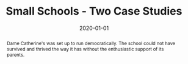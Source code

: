 ---
title: "Small Schools - Two Case Studies"
authors:
  - admin
date: "2020-01-01"  # You may want to provide the actual publication date
publication_types: ["2"]
publication: "Human Scale Education"
publication_short: ""

abstract: "Dame Catherine's was set up to run democratically. The school could not have survived and thrived the way it has without the enthusiastic support of its parents."

summary: "Case studies of successful democratic small schools."

tags:
  - Education
  - Small Schools
  - Democratic Education
  - Case Studies

featured: false

--- 